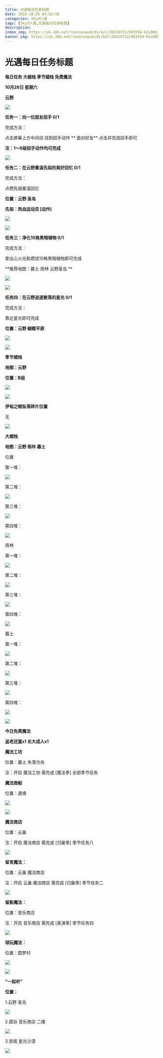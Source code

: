 ```yaml
---
title: 光遇每日任务标题
date: 2024-10-26 07:52:56
categories: Sky光•遇
tags: [Sky光•遇,光遇每日任务标题]
description: 
index_img: https://ok.166.net/reunionpub/ds/kol/20210722/001554-k2u90bj7ay.png?imageView&thumbnail=600x0&type=jpg
banner_img: https://ok.166.net/reunionpub/ds/kol/20210722/001554-k2u90bj7ay.png?imageView&thumbnail=600x0&type=jpg
---
```

# 光遇每日任务标题
**每日任务 大蜡烛 季节蜡烛 免费魔法**

 **10月26日 星期六**

 **云野**

![](https://img.166.net/reunionpub/1_kol_20241026_818f7c556f91a6f074c2455d22c8c45a.jpeg)

 **任务一：向一位朋友招手 0/1**

完成方法：

点击屏幕上方中间动 找到招手动作 **  面对好友** 点击并完成招手即可

 **注：1～6级招手动作均可完成**

![](https://img.166.net/reunionpub/1_kol_20241026_64e06fa02bbd35bde8cd938fc5ac1dea.png)

 **任务二：在云野重温先祖的美好回忆 0/1**

完成方法：

点燃先祖重温回忆

 **位置：云野 圣岛**

 **先祖：热血运动员 [动作]**

![](https://img.166.net/reunionpub/1_kol_20241026_48ba9103d7e70943b7870ce7ea837b19.jpeg)

![](https://img.166.net/reunionpub/1_kol_20241026_259ecb744e80411c8a6d216ad987bc5c.jpeg)

 **任务三：净化10株黑暗植物 0/1**

完成方法：

拿出心火光影燃烧10株黑暗植物即可完成

 **推荐地图：暮土 雨林 云野圣岛   **

![](https://img.166.net/reunionpub/1_kol_20241026_711656d63fb07c902c6353af5bb03340.jpeg)

![](https://img.166.net/reunionpub/1_kol_20241026_8fe33c5d60e84667de97830f4af04683.jpeg)

 **任务四：在云野追逐散落的星光 0/1**

完成方法：

靠近星光即可完成

 **位置：云野 蝴蝶平原**

![](https://img.166.net/reunionpub/1_kol_20241026_893fa5487f25a07b4deff4947ecdc5d4.jpeg)

![](https://img.166.net/reunionpub/ds/kol/20240127/072300-y4gsrkwvcm.png)

 **季节蜡烛**

 **地图：云野**

 **位置：B组**

![](https://img.166.net/reunionpub/1_kol_20241025_ccc9ecf812c449739bb3750155b68aee.jpeg)

![](https://img.166.net/reunionpub/ds/kol/20240127/072300-y4gsrkwvcm.png)

 **伊甸之眼坠落碎片位置**

无

![](https://img.166.net/reunionpub/ds/kol_server/20240717/003917-8p704dsqv9.png)

 **大蜡烛**

 **地图：云野 雨林 暮土**

位置

第一堆：

![](https://img.166.net/reunionpub/1_kol_20241025_3c1c2f158a0ea06bc0a1760f5233cf5a.jpeg)

第二堆：

![](https://img.166.net/reunionpub/1_kol_20241025_9464781f03e306ac10330396eecbdfe5.jpeg)

第三堆：

![](https://img.166.net/reunionpub/1_kol_20241025_a4540a823cd2dc3a16d3adea2f0125a3.jpeg)

第四堆：

![](https://img.166.net/reunionpub/1_kol_20241025_4687ea1559d91b9c7ccc2deb52a6e88f.jpeg)

雨林

第一堆：

![](https://img.166.net/reunionpub/1_kol_20241024_98db7e6b8ca73fb12007194f2804b2f9.jpeg)

第二堆：

![](https://img.166.net/reunionpub/1_kol_20241025_d89b4db472cccef894daecb6046a0554.jpeg)

第三堆：

![](https://img.166.net/reunionpub/1_kol_20241025_173fe620e80c00b6e816771a5881e294.jpeg)

第四堆：

![](https://img.166.net/reunionpub/1_kol_20241025_3180df1e61b0672501fd8e9b46a9f761.jpeg)

暮土

第一堆：

![](https://img.166.net/reunionpub/1_kol_20241025_3f0b5e236c1a770b52bbde19c0d7951e.jpeg)

第二堆：

![](https://img.166.net/reunionpub/1_kol_20241025_d561946338a16d5dc10032924f2cb5c7.jpeg)

第三堆：

![](https://img.166.net/reunionpub/1_kol_20241025_eb11a7ff3c66ae5834deb1f00202bd06.jpeg)

第四堆：

![](https://img.166.net/reunionpub/1_kol_20241025_d58d6bb3f3e2de02f61104859b7719c5.jpeg)

 **![](https://img.166.net/reunionpub/ds/kol/20231014/004048-gyt2imp830.png)**

 **今日免费魔法**

 **返老还童x1 长大成人x1**

 **魔法工坊**

位置：暮土 失落方舟

注：开启 魔法工坊 需完成 [魔法季] 全部季节任务

 **魔法商船**

位置：遇境

 **![](https://img.166.net/reunionpub/ds/kol/20231014/004605-qmuiowanf4.png)**

![](https://img.166.net/reunionpub/1_kol_20241025_6aad373ad80bf5367c2ae1073a0acfba.jpeg)

 **魔法商店**

位置：云巢

注：开启 魔法商店 需完成 [归巢季] 季节任务八

![](https://img.166.net/reunionpub/1_kol_20241025_2b835657cf274dd62592471c5723b8a1.jpeg)

 **留言魔法：**

位置：云巢 魔法商店

注：开启 云巢·魔法商店 需完成 [归巢季] 季节任务二

![](https://img.166.net/reunionpub/ds/kol/20240104/233540-rs5n8klws2.jpg)

 **留影魔法：**

位置：音乐商店

注：开启 音乐商店 需完成 [表演季] 季节任务四

![](https://img.166.net/reunionpub/ds/kol/20240428/232643-hrkcnvb1jq.jpeg)

 **球玩魔法：**

位置：圆梦村

 **![](https://img.166.net/reunionpub/ds/kol/20231014/005022-4hnlvzm7iu.png)**

 **![](https://img.166.net/reunionpub/ds/kol/20231220/070757-w9oeg612sl.png)**

 **“一起听”**

 **位置：**

1.云野 圣岛

**![](https://img.166.net/reunionpub/ds/kol/20231220/071109-so6aef3jyr.jpeg)**

2.霞谷 音乐商店 二楼

**![](https://img.166.net/reunionpub/ds/kol/20231220/071120-naym3f5u4g.jpeg)**

3.禁阁 星光沙漠

 **![](https://img.166.net/reunionpub/ds/kol/20231220/071136-p6b05krfu4.png)**

